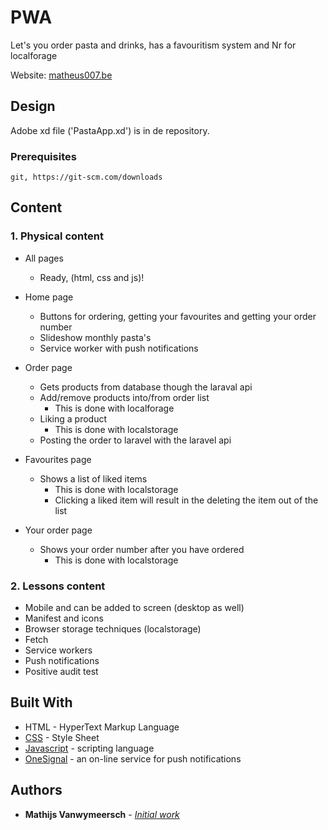 # PWA

Let's you order pasta and drinks, has a favouritism system and Nr for localforage

Website: [matheus007.be](https://matheus007.be)
## Design

Adobe xd file ('PastaApp.xd') is in de repository.

### Prerequisites

```
git, https://git-scm.com/downloads
```

## Content

### 1. Physical content
* All pages
    *  Ready, (html, css and js)!

* Home page
    * Buttons for ordering, getting your favourites and getting your order number
    * Slideshow monthly pasta's
    * Service worker with push notifications

* Order page
    * Gets products from database though the laraval api
    * Add/remove products into/from order list
        * This is done with localforage
    * Liking a product
        * This is done with localstorage
    * Posting the order to laravel with the laravel api
* Favourites page
    * Shows a list of liked items
        * This is done with  localstorage
        * Clicking a liked item will result in the deleting the item out of the list

* Your order page
    * Shows your order number after you have ordered
        * This is done with localstorage

### 2. Lessons content

* Mobile and can be added to screen (desktop as well)
* Manifest and icons
* Browser storage techniques (localstorage)
* Fetch
* Service workers
* Push notifications
* Positive audit test

## Built With

* HTML - HyperText Markup Language
* [CSS](https://nl.wikipedia.org/wiki/Cascading_Style_Sheets) - Style Sheet
* [Javascript](https://www.javascript.com/) - scripting language 
* [OneSignal](https://app.onesignal.com/) - an on-line service for push notifications

## Authors

* **Mathijs Vanwymeersch** - [*Initial work*](https://op-gitlab.howest.be/TI/S4-WebMobileSmartTechnology/2018-2019/04-pwa/mathijs-vanwymeersch)
